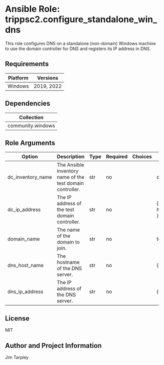 <!-- BEGIN_ANSIBLE_DOCS -->

# Ansible Role: trippsc2.configure_standalone_win_dns
This role configures DNS on a standalone (non-domain) Windows machine to use the domain controller for DNS and registers its IP address in DNS.

## Requirements

| Platform | Versions |
| -------- | -------- |
| Windows | 2019, 2022 |

## Dependencies

| Collection |
| ---------- |
| community.windows |

## Role Arguments
|Option|Description|Type|Required|Choices|Default|
|---|---|---|---|---|---|
| dc_inventory_name | The Ansible inventory name of the test domain controller. | str | no |  | dc |
| dc_ip_address | The IP address of the test domain controller. | str | no |  | {{ hostvars[dc_inventory_name].ansible_host }} |
| domain_name | The name of the domain to join. | str | no |  | test.loc |
| dns_host_name | The hostname of the DNS server. | str | no |  | {{ inventory_hostname }} |
| dns_ip_address | The IP address of the DNS server. | str | no |  | {{ ansible_host }} |


## License
MIT

## Author and Project Information
Jim Tarpley
<!-- END_ANSIBLE_DOCS -->
